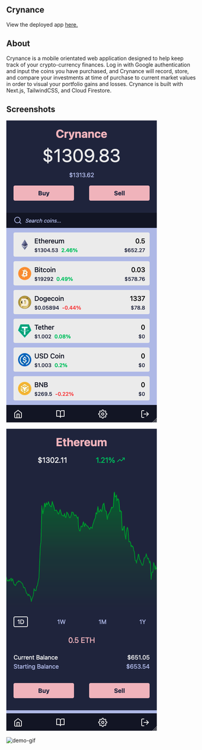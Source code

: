 ## Crynance

View the deployed app [here.](http://crynance.vercel.app)

## About

Crynance is a mobile orientated web application designed to help keep track of your crypto-currency finances. Log in with Google authentication and input the coins you have purchased, and Crynance will record, store, and compare your investments at time of purchase to current market values in order to visual your portfolio gains and losses. Crynance is built with Next.js, TailwindCSS, and Cloud Firestore.

## Screenshots

![home-page](https://github.com/kai-commits/crynance/blob/main/docs/crynance_home.png)

![coin-page](https://github.com/kai-commits/crynance/blob/main/docs/crynance_coin_page.png)

![demo-gif](https://github.com/kai-commits/crynance/blob/main/docs/crynance_demo.gif)
